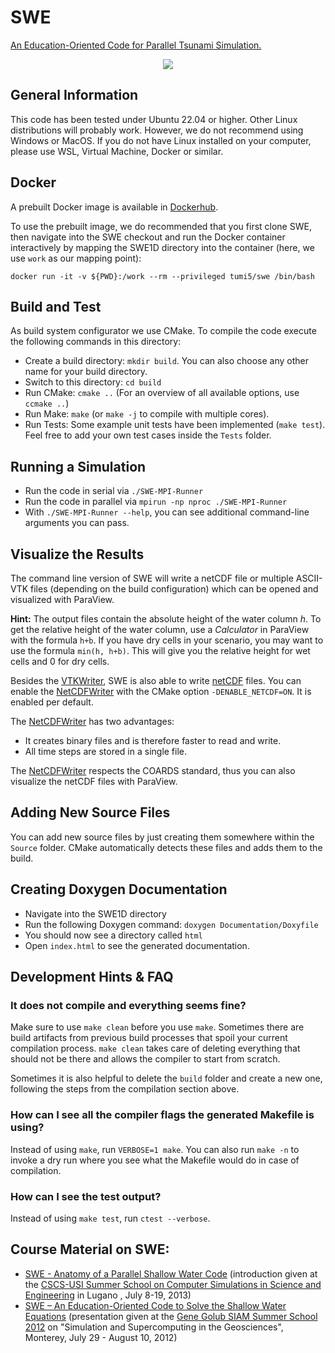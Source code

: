 SWE
===

[An Education-Oriented Code for Parallel Tsunami Simulation.](Documentation/Mainpage.md)

<div align="center">
<img src="./Documentation/pics/Tohoku_both_224min.png"/>
</div>

## General Information

This code has been tested under Ubuntu 22.04 or higher. Other Linux distributions will probably work.
However, we do not recommend using Windows or MacOS.
If you do not have Linux installed on your computer, please use WSL, Virtual Machine, Docker or similar.

## Docker

A prebuilt Docker image is available in [Dockerhub](https://hub.docker.com/r/tumi5/swe).

To use the prebuilt image, we do recommended that you first clone SWE, then navigate into the SWE checkout
and run the Docker container interactively by mapping the SWE1D directory into the container (here, we use `work` as our mapping point):

```shell
docker run -it -v ${PWD}:/work --rm --privileged tumi5/swe /bin/bash
```

## Build and Test

As build system configurator we use CMake. To compile the code execute the following commands in this directory:

* Create a build directory: `mkdir build`. You can also choose any other name for your build directory.
* Switch to this directory: `cd build`
* Run CMake: `cmake ..` (For an overview of all available options, use `ccmake ..`)
* Run Make: `make` (or `make -j` to compile with multiple cores).
* Run Tests: Some example unit tests have been implemented (`make test`). Feel free to add your own test cases inside the `Tests` folder.

## Running a Simulation

* Run the code in serial via `./SWE-MPI-Runner`
* Run the code in parallel via `mpirun -np nproc ./SWE-MPI-Runner`
* With `./SWE-MPI-Runner --help`, you can see additional command-line arguments you can pass.

## Visualize the Results

The command line version of SWE will write a netCDF file or multiple ASCII-VTK files (depending on the build configuration) which can be opened and visualized with ParaView.

**Hint:** The output files contain the absolute height of the water column _h_. To get the relative height of the water column, use a _Calculator_ in ParaView with the formula `h+b`. If you have dry cells in your scenario, you may want to use the formula `min(h, h+b)`. This will give you the relative height for wet cells and 0 for dry cells.

Besides the [VTKWriter](/Source/Writers/VTKWriter.hpp), SWE is also able to write [netCDF](http://www.unidata.ucar.edu/software/netcdf/) files. You can enable the [NetCDFWriter](/Source/Writers/NetCDFWriter.hpp) with the CMake option `-DENABLE_NETCDF=ON`. It is enabled per default.

The [NetCDFWriter](Source/Writers/NetCDFWriter.hpp) has two advantages:

* It creates binary files and is therefore faster to read and write.
* All time steps are stored in a single file.

The [NetCDFWriter](Source/Writers/NetCDFWriter.hpp) respects the COARDS standard, thus you can also visualize the netCDF files with ParaView.

## Adding New Source Files

You can add new source files by just creating them somewhere within the `Source` folder. CMake automatically detects these files and adds them to the build.

## Creating Doxygen Documentation

* Navigate into the SWE1D directory
* Run the following Doxygen command: `doxygen Documentation/Doxyfile`
* You should now see a directory called `html`
* Open `index.html` to see the generated documentation.

## Development Hints & FAQ

### It does not compile and everything seems fine?

Make sure to use `make clean` before you use `make`. Sometimes there are build artifacts from previous build processes that spoil your current compilation process. `make clean` takes care of deleting everything that should not be there and allows the compiler to start from scratch.

Sometimes it is also helpful to delete the `build` folder and create a new one, following the steps from the compilation section above.

### How can I see all the compiler flags the generated Makefile is using?

Instead of using `make`, run `VERBOSE=1 make`. You can also run `make -n` to invoke a dry run where you see what the Makefile would do in case of compilation.

### How can I see the test output?

Instead of using `make test`, run `ctest --verbose`.

## Course Material on SWE:

* [SWE - Anatomy of a Parallel Shallow Water Code](http://www5.in.tum.de/SWE/lugano2013/swe_anatomy.pdf) (introduction given at the [CSCS-USI Summer School on Computer Simulations in Science and Engineering](http://icsweb.inf.unisi.ch/cms/index.php/component/content/article/12-news/95-summerschool2013.html)  in Lugano , July 8-19, 2013)
* [SWE – An Education-Oriented Code to Solve the Shallow Water Equations](http://www.mac.tum.de/g2s3/swe_g2s3_2012.pdf) (presentation given at the [Gene Golub SIAM Summer School 2012](http://www.mac.tum.de/g2s3/) on "Simulation and Supercomputing in the Geosciences", Monterey, July 29 - August 10, 2012)
